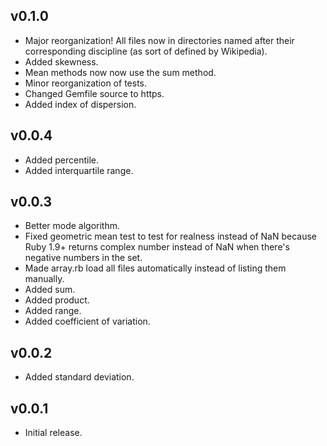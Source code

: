 ## v0.1.0

* Major reorganization! All files now in directories named after their corresponding discipline (as sort of defined by Wikipedia).
* Added skewness.
* Mean methods now now use the sum method.
* Minor reorganization of tests.
* Changed Gemfile source to https.
* Added index of dispersion.

## v0.0.4

* Added percentile.
* Added interquartile range.

## v0.0.3

* Better mode algorithm.
* Fixed geometric mean test to test for realness instead of NaN because Ruby 1.9+ returns complex number instead of NaN when there's negative numbers in the set.
* Made array.rb load all files automatically instead of listing them manually.
* Added sum.
* Added product.
* Added range.
* Added coefficient of variation.

## v0.0.2

* Added standard deviation.

## v0.0.1

* Initial release.
